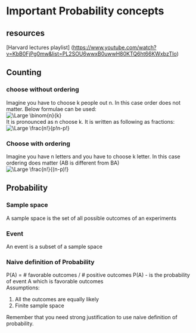 # Important Probability concepts
## resources
[Harvard lectures playlist] (https://www.youtube.com/watch?v=KbB0FjPg0mw&list=PL2SOU6wwxB0uwwH80KTQ6ht66KWxbzTIo)


## Counting
### choose  without ordering
Imagine you have to choose k people out n. In this case order does not matter. Below formulae can be used:  
![\Large \binom{n}{k}](https://latex.codecogs.com/svg.latex?\Large&space;\binom{n}{k})   
It is pronounced as n choose k. It is written as following as fractions:    
![\Large \frac{n!}{p!n-p!}](https://latex.codecogs.com/svg.latex?\Large&space;\frac{!n}{p!n-p!}) 
### Choose with ordering
Imagine you have n letters and you have to choose k letter. In this case ordering does matter (AB is different from BA)      
![\Large \frac{n!}{(n-p)!}](https://latex.codecogs.com/svg.latex?\Large&space;\frac{!n}{(n-p!)}) 


## Probability
### Sample space
A sample space is the set of all possible outcomes of an experiments
### Event
An event is a subset of a sample space

### Naive definition of Probability
P(A) = # favorable outcomes / # positive outcomes
P(A) - is the probability of event A which is favorable outcomes  
Assumptions:  
1. All the outcomes are equally likely  
2. Finite sample space  

Remember that you need strong justification to use naive definition of probability.



